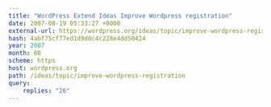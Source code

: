 ```yaml
---
title: "WordPress Extend Ideas Improve Wordpress registration"
date: 2007-08-19 05:33:27 +0000
external-url: https://wordpress.org/ideas/topic/improve-wordpress-registration?replies=26
hash: 4abf75cf77ed1d9d8c4c228e4dd50424
year: 2007
month: 08
scheme: https
host: wordpress.org
path: /ideas/topic/improve-wordpress-registration
query:
    replies: "26"
---
```



